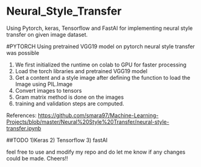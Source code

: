 # Neural_Style_Transfer
Using Pytorch, keras, Tensorflow and FastAI for implementing neural style transfer on given image dataset.

#PYTORCH
Using pretrained VGG19 model on pytorch neural style transfer was possible
1) We first initialized the runtime on colab to GPU for faster processing
2) Load the torch libraries and pretrained VGG19 model
3) Get a content and a style image after defining the function to load the Image using PIL.Image
4) Convert images to tensors
5) Gram matrix method is done on the images
6) training and validation steps are computed.

References:
https://github.com/smara97/Machine-Learning-Projects/blob/master/Neural%20Style%20Transfer/neural-style-transfer.ipynb

##TODO
1)Keras
2) Tensorflow
3) fastAI

feel free to use and modify my repo and do let me know if any changes could be made.
Cheers!!
